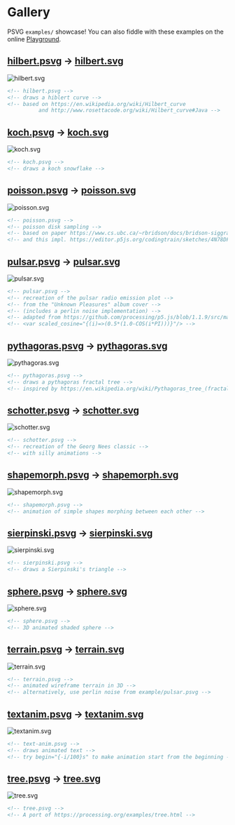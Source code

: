 # Gallery
PSVG `examples/` showcase! You can also fiddle with these examples on the online [Playground](https://psvg.netlify.app/). 


## [hilbert.psvg](hilbert.psvg) → [hilbert.svg](hilbert.svg)

![hilbert.svg](hilbert.svg)

```xml
<!-- hilbert.psvg -->
<!-- draws a hiblert curve -->
<!-- based on https://en.wikipedia.org/wiki/Hilbert_curve
          and http://www.rosettacode.org/wiki/Hilbert_curve#Java -->
```


## [koch.psvg](koch.psvg) → [koch.svg](koch.svg)

![koch.svg](koch.svg)

```xml
<!-- koch.psvg -->
<!-- draws a koch snowflake -->
```


## [poisson.psvg](poisson.psvg) → [poisson.svg](poisson.svg)

![poisson.svg](poisson.svg)

```xml
<!-- poisson.psvg -->
<!-- poisson disk sampling -->
<!-- based on paper https://www.cs.ubc.ca/~rbridson/docs/bridson-siggraph07-poissondisk.pdf -->
<!-- and this impl. https://editor.p5js.org/codingtrain/sketches/4N78DFCXN -->
```


## [pulsar.psvg](pulsar.psvg) → [pulsar.svg](pulsar.svg)

![pulsar.svg](pulsar.svg)

```xml
<!-- pulsar.psvg -->
<!-- recreation of the pulsar radio emission plot -->
<!-- from the "Unknown Pleasures" album cover -->
<!-- (includes a perlin noise implementation) -->
<!-- adapted from https://github.com/processing/p5.js/blob/1.1.9/src/math/noise.js -->
<!-- <var scaled_cosine="{(i)=>(0.5*(1.0-COS(i*PI)))}"/> -->
```


## [pythagoras.psvg](pythagoras.psvg) → [pythagoras.svg](pythagoras.svg)

![pythagoras.svg](pythagoras.svg)

```xml
<!-- pythagoras.psvg -->
<!-- draws a pythagoras fractal tree -->
<!-- inspired by https://en.wikipedia.org/wiki/Pythagoras_tree_(fractal)#/media/File:Pythagoras_Tree_Colored.png -->
```


## [schotter.psvg](schotter.psvg) → [schotter.svg](schotter.svg)

![schotter.svg](schotter.svg)

```xml
<!-- schotter.psvg -->
<!-- recreation of the Georg Nees classic -->
<!-- with silly animations -->
```


## [shapemorph.psvg](shapemorph.psvg) → [shapemorph.svg](shapemorph.svg)

![shapemorph.svg](shapemorph.svg)

```xml
<!-- shapemorph.psvg -->
<!-- animation of simple shapes morphing between each other -->
```


## [sierpinski.psvg](sierpinski.psvg) → [sierpinski.svg](sierpinski.svg)

![sierpinski.svg](sierpinski.svg)

```xml
<!-- sierpinski.psvg -->
<!-- draws a Sierpinski's triangle -->
```


## [sphere.psvg](sphere.psvg) → [sphere.svg](sphere.svg)

![sphere.svg](sphere.svg)

```xml
<!-- sphere.psvg -->
<!-- 3D animated shaded sphere -->
```


## [terrain.psvg](terrain.psvg) → [terrain.svg](terrain.svg)

![terrain.svg](terrain.svg)

```xml
<!-- terrain.psvg -->
<!-- animated wireframe terrain in 3D -->
<!-- alternatively, use perlin noise from example/pulsar.psvg -->
```


## [textanim.psvg](textanim.psvg) → [textanim.svg](textanim.svg)

![textanim.svg](textanim.svg)

```xml
<!-- text-anim.psvg -->
<!-- draws animated text -->
<!-- try begin="{-i/100}s" to make animation start from the beginning -->
```


## [tree.psvg](tree.psvg) → [tree.svg](tree.svg)

![tree.svg](tree.svg)

```xml
<!-- tree.psvg -->
<!-- A port of https://processing.org/examples/tree.html -->
```

